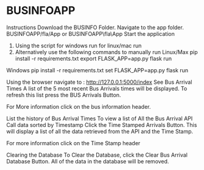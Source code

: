 # BUSINFOAPP
Instructions 
Download the BUSINFO Folder.
Navigate to the app folder. BUSINFOAPP/fla/App or BUSINFOAPP\fla\App
Start the application 
1)	Using the script for windows run        for linux/mac run 
2)	Alternatively use the following commands to manually run
 Linux/Max 
pip install -r requirements.txt
export FLASK_APP=app.py
flask run

Windows
pip install -r requirements.txt
set FLASK_APP=app.py
flask run

Using the browser navigate to : http://127.0.0.1:5000/index
See Bus Arrival Times 
A list of the 5 most recent Bus Arrivals times will be displayed. To refresh this list press the BUS Arrivals Button. 

 







For More information click on the bus information header.
 






List the history of Bus Arrival Times
To view a list of All the Bus Arrival API Call data sorted by Timestamp  Click the Time Stamped Arrivals Button. This will display a list of all the data retrieved from the API and the Time Stamp.


 

For more information click on the Time Stamp header
 

Clearing the Database
To Clear the Database, click the Clear Bus Arrival Database Button. All of the data in the database will be removed.

 
